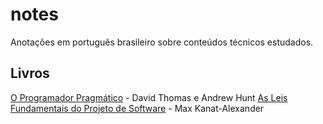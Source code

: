 # notes

Anotações em português brasileiro sobre conteúdos técnicos estudados.

## Livros

[O Programador Pragmático](./livros/o-programador-pragmatico.md) - David Thomas e Andrew Hunt
[As Leis Fundamentais do Projeto de Software](livros/as-leis-fundamentais-do-projeto-de-software.md) - Max Kanat-Alexander